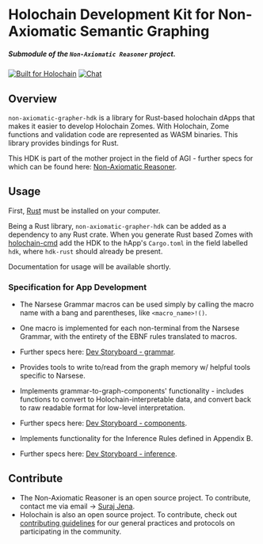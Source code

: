 # Holochain Development Kit for Non-Axiomatic Semantic Graphing
##### Submodule of the `Non-Axiomatic Reasoner` project.

[![Built for Holochain](https://img.shields.io/badge/project-holochain-blue.svg?style=flat-square)](http://holochain.org/)
[![Chat](https://img.shields.io/badge/chat-chat%2eholochain%2enet-blue.svg?style=flat-square)](https://chat.holochain.net)

## Overview
`non-axiomatic-grapher-hdk` is a library for Rust-based holochain dApps that makes it easier to develop Holochain Zomes. With Holochain, Zome functions and validation code are represented as WASM binaries. This library provides bindings for Rust.

This HDK is part of the mother project in the field of AGI - further specs for which can be found here: [Non-Axiomatic Reasoner](https://hackmd.io/c/SyoJjvM0X/%2FpjnXpL-OTq--ctgVEQ-vXQ).

## Usage
First, [Rust](https://www.rust-lang.org/en-US/install.html) must be installed on your computer.

Being a Rust library, `non-axiomatic-grapher-hdk` can be added as a dependency to any Rust crate. When you generate Rust based Zomes with [holochain-cmd](https://github.com/holochain/holochain-cmd) add the HDK to the hApp's `Cargo.toml` in the field labelled `hdk`, where `hdk-rust` should already be present.

Documentation for usage will be available shortly.

### Specification for App Development
 - The Narsese Grammar macros can be used simply by calling the macro name with a bang and parentheses, like `<macro_name>!()`. 
  - One macro is implemented for each non-terminal from the Narsese Grammar, with the entirety of the EBNF rules translated to macros.
  - Further specs here: [Dev Storyboard - grammar](https://hackmd.io/hHe_QQUqTTet5k2KbUN5tw).
   
 - Provides tools to write to/read from the graph memory w/ helpful tools specific to Narsese.
 - Implements grammar-to-graph-components' functionality - includes functions to convert to Holochain-interpretable data, and convert back to raw readable format for low-level interpretation.
  - Further specs here: [Dev Storyboard - components](https://hackmd.io/c8JwTvlqQ2mIbl3I7mtdKw).
   
 - Implements functionality for the Inference Rules defined in Appendix B. 
  - Further specs here: [Dev Storyboard - inference](https://hackmd.io/6cRTtOFsT3O1EC_RO-4luA).
  
## Contribute
 - The Non-Axiomatic Reasoner is an open source project. To contribute, contact me via email -> [Suraj Jena](jena.suraj.k@gmail.com).
 - Holochain is also an open source project. To contribute, check out [contributing guidelines](https://github.com/holochain/org/blob/master/CONTRIBUTING.md) for our general practices and protocols on participating in the community.
